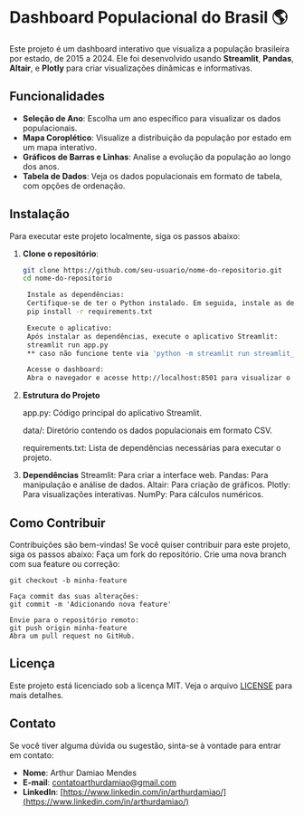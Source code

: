 # Dashboard Populacional do Brasil 🌎

Este projeto é um dashboard interativo que visualiza a população brasileira por estado, de 2015 a 2024. Ele foi desenvolvido usando **Streamlit**, **Pandas**, **Altair**, e **Plotly** para criar visualizações dinâmicas e informativas.

## Funcionalidades

- **Seleção de Ano**: Escolha um ano específico para visualizar os dados populacionais.
- **Mapa Coroplético**: Visualize a distribuição da população por estado em um mapa interativo.
- **Gráficos de Barras e Linhas**: Analise a evolução da população ao longo dos anos.
- **Tabela de Dados**: Veja os dados populacionais em formato de tabela, com opções de ordenação.

## Instalação

Para executar este projeto localmente, siga os passos abaixo:

1. **Clone o repositório**:
   ```bash
   git clone https://github.com/seu-usuario/nome-do-repositorio.git
   cd nome-do-repositorio

    Instale as dependências:
    Certifique-se de ter o Python instalado. Em seguida, instale as dependências usando o arquivo requirements.txt:
    pip install -r requirements.txt

    Execute o aplicativo:
    Após instalar as dependências, execute o aplicativo Streamlit:
    streamlit run app.py
    ** caso não funcione tente via 'python -m streamlit run streamlit_app.py' **

    Acesse o dashboard:
    Abra o navegador e acesse http://localhost:8501 para visualizar o dashboard.

2. **Estrutura do Projeto**

    app.py: Código principal do aplicativo Streamlit.

    data/: Diretório contendo os dados populacionais em formato CSV.

    requirements.txt: Lista de dependências necessárias para executar o projeto.

3. **Dependências**
    Streamlit: Para criar a interface web.
    Pandas: Para manipulação e análise de dados.
    Altair: Para criação de gráficos.
    Plotly: Para visualizações interativas.
    NumPy: Para cálculos numéricos.

## Como Contribuir

Contribuições são bem-vindas! Se você quiser contribuir para este projeto, siga os passos abaixo:
    Faça um fork do repositório.
    Crie uma nova branch com sua feature ou correção:

    git checkout -b minha-feature
    
    Faça commit das suas alterações:
    git commit -m 'Adicionando nova feature'
    
    Envie para o repositório remoto:
    git push origin minha-feature
    Abra um pull request no GitHub.

## Licença

Este projeto está licenciado sob a licença MIT. Veja o arquivo [LICENSE](https://github.com/DamiaoArth/DataScience/blob/main/LICENSE) para mais detalhes.

## Contato

Se você tiver alguma dúvida ou sugestão, sinta-se à vontade para entrar em contato:
- **Nome**: Arthur Damiao Mendes
- **E-mail**:  <a href = "mailto:contatoarthurdamiao@gmail.com">contatoarthurdamiao@gmail.com</a>
- **LinkedIn**: [https://www.linkedin.com/in/arthurdamiao/](https://www.linkedin.com/in/arthurdamiao/)

